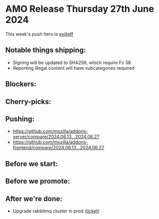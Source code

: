 # AMO Release Thursday 27th June 2024

This week's push hero is [eviljeff](https://github.com/eviljeff)

## Notable things shipping:
- Signing will be updated to SHA256, which require Fx 58
- Reporting illegal content will have subcategories required

## Blockers:

## Cherry-picks:

## Pushing:

- https://github.com/mozilla/addons-server/compare/2024.06.13...2024.06.27
- https://github.com/mozilla/addons-frontend/compare/2024.06.13...2024.06.27

## Before we start:

## Before we promote:

## After we're done:

- Upgrade rabbitmq cluster in prod ([ticket](https://mozilla-hub.atlassian.net/browse/SVCSE-1911))
